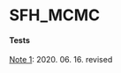 # SFH_MCMC

#### Tests
[Note 1](https://nbviewer.jupyter.org/gist/joungh93/e4a32ee7a62c34d0ed352f564f6e114b): 2020. 06. 16. revised
